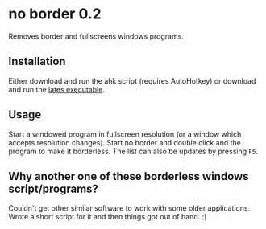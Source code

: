 no border 0.2
=============

Removes border and fullscreens windows programs.

Installation
------------

Either download and run the ahk script (requires AutoHotkey) or download and run the [lates executable](https://github.com/owlnical/no-border/releases/latest).

Usage
-----

Start a windowed program in fullscreen resolution (or a window which accepts resolution changes). Start no border and double click and the program to make it borderless. The list can also be updates by pressing `F5`.

Why another one of these borderless windows script/programs?
------------------------------------------------------------

Couldn't get other similar software to work with some older applications. Wrote a short script for it and then things got out of hand. :)
